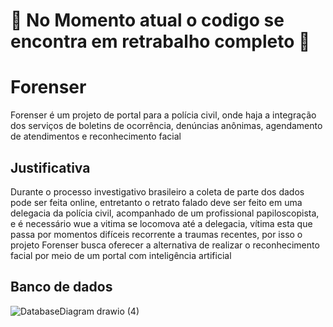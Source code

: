 # 🚧 No Momento atual o codigo se encontra em retrabalho completo 🚧

# Forenser

Forenser é um projeto de portal para a polícia civil, onde haja a integração dos serviços de boletins de ocorrência, denúncias anônimas, agendamento de atendimentos e reconhecimento facial

## Justificativa

Durante o processo investigativo brasileiro a coleta de parte dos dados pode ser feita online, entretanto o retrato falado deve ser feito em uma delegacia da polícia civil, acompanhado de um profissional papiloscopista, e é necessário wue a vitima se locomova até a delegacia, vítima esta que passa por momentos difíceis recorrente a traumas recentes, por isso o projeto Forenser busca oferecer a alternativa de realizar o reconhecimento facial por meio de um portal com inteligência artificial

## Banco de dados

![DatabaseDiagram drawio (4)](https://github.com/user-attachments/assets/95162879-3e33-4514-8f8d-b140e0aca050)
